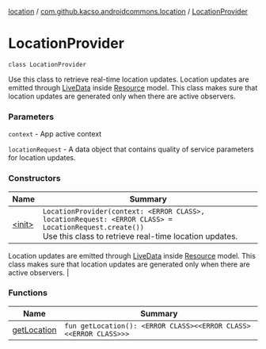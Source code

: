 [location](../../index.md) / [com.github.kacso.androidcommons.location](../index.md) / [LocationProvider](.)

# LocationProvider

`class LocationProvider`

Use this class to retrieve real-time location updates.
Location updates are emitted through [LiveData](#) inside [Resource](#) model.
This class makes sure that location updates are generated only when there are active observers.

### Parameters

`context` - App active context

`locationRequest` - A data object that contains quality of service parameters for location updates.

### Constructors

| Name | Summary |
|---|---|
| [&lt;init&gt;](-init-.md) | `LocationProvider(context: <ERROR CLASS>, locationRequest: <ERROR CLASS> = LocationRequest.create())`<br>Use this class to retrieve real-time location updates.
Location updates are emitted through [LiveData](#) inside [Resource](#) model.
This class makes sure that location updates are generated only when there are active observers. |

### Functions

| Name | Summary |
|---|---|
| [getLocation](get-location.md) | `fun getLocation(): <ERROR CLASS><<ERROR CLASS><<ERROR CLASS>>>` |

